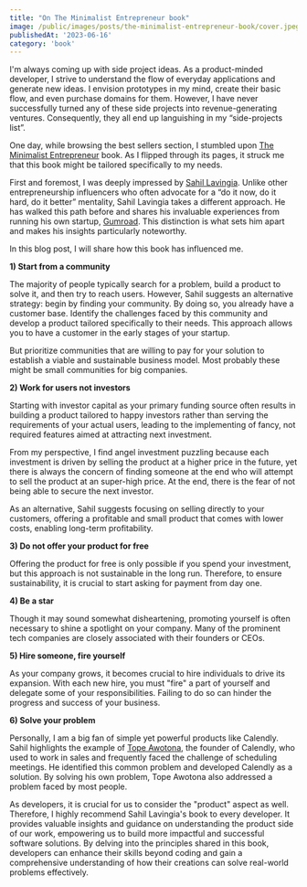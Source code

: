 ```yaml
---
title: "On The Minimalist Entrepreneur book"
image: /public/images/posts/the-minimalist-entrepreneur-book/cover.jpeg
publishedAt: '2023-06-16'
category: 'book'
---
```

I'm always coming up with side project ideas. As a product-minded developer, I strive to understand the flow of everyday applications and generate new ideas. I envision prototypes in my mind, create their basic flow, and even purchase domains for them. However, I have never successfully turned any of these side projects into revenue-generating ventures. Consequently, they all end up languishing in my “side-projects list”. 

One day, while browsing the best sellers section, I stumbled upon [The Minimalist Entrepreneur](https://www.goodreads.com/book/show/56913172-the-minimalist-entrepreneur) book. As I flipped through its pages, it struck me that this book might be tailored specifically to my needs.

First and foremost, I was deeply impressed by [Sahil Lavingia](https://sahillavingia.com). Unlike other entrepreneurship influencers who often advocate for a “do it now, do it hard, do it better” mentality, Sahil Lavingia takes a different approach. He has walked this path before and shares his invaluable experiences from running his own startup, [Gumroad](https://gumroad.com). This distinction is what sets him apart and makes his insights particularly noteworthy.

In this blog post, I will share how this book has influenced me.

**1) Start from a community**

The majority of people typically search for a problem, build a product to solve it, and then try to reach users. However, Sahil suggests an alternative strategy: begin by finding your community. By doing so, you already have a customer base. Identify the challenges faced by this community and develop a product tailored specifically to their needs. This approach allows you to have a customer in the early stages of your startup.

But prioritize communities that are willing to pay for your solution to establish a viable and sustainable business model. Most probably these might be small communities for big companies.

**2) Work for users not investors**

Starting with investor capital as your primary funding source often results in building a product tailored to happy investors rather than serving the requirements of your actual users, leading to the implementing of fancy, not required features aimed at attracting next investment.

From my perspective, I find angel investment puzzling because each investment is driven by selling the product at a higher price in the future, yet there is always the concern of finding someone at the end who will attempt to sell the product at an super-high price. At the end, there is the fear of not being able to secure the next investor.

As an alternative, Sahil suggests focusing on selling directly to your customers, offering a profitable and small product that comes with lower costs, enabling long-term profitability.

**3) Do not offer your product for free**

Offering the product for free is only possible if you spend your investment, but this approach is not sustainable in the long run. Therefore, to ensure sustainability, it is crucial to start asking for payment from day one.

**4) Be a star**

Though it may sound somewhat disheartening, promoting yourself is often necessary to shine a spotlight on your company. Many of the prominent tech companies are closely associated with their founders or CEOs.

**5) Hire someone, fire yourself**

As your company grows, it becomes crucial to hire individuals to drive its expansion. With each new hire, you must "fire" a part of yourself and delegate some of your responsibilities. Failing to do so can hinder the progress and success of your business.

**6) Solve your problem**

Personally, I am a big fan of simple yet powerful products like Calendly. Sahil highlights the example of [Tope Awotona](https://twitter.com/TopeAwotona), the founder of Calendly, who used to work in sales and frequently faced the challenge of scheduling meetings. He identified this common problem and developed Calendly as a solution. By solving his own problem, Tope Awotona also addressed a problem faced by most people.

As developers, it is crucial for us to consider the "product" aspect as well. Therefore, I highly recommend Sahil Lavingia's book to every developer. It provides valuable insights and guidance on understanding the product side of our work, empowering us to build more impactful and successful software solutions. By delving into the principles shared in this book, developers can enhance their skills beyond coding and gain a comprehensive understanding of how their creations can solve real-world problems effectively.
